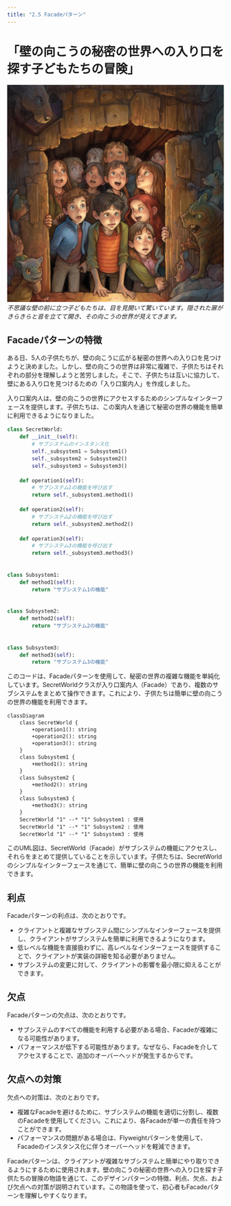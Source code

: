 ```yaml
---
title: "2.5 Facadeパターン"
---
```


# 「壁の向こうの秘密の世界への入り口を探す子どもたちの冒険」

![](/images/20230327_gof/A_group_of_excited_children_stand_in_front_of_a_mysterio.jpg)
*不思議な壁の前に立つ子どもたちは、目を見開いて驚いています。隠された扉がきらきらと音を立てて開き、その向こうの世界が見えてきます。*

## Facadeパターンの特徴
ある日、5人の子供たちが、壁の向こうに広がる秘密の世界への入り口を見つけようと決めました。しかし、壁の向こうの世界は非常に複雑で、子供たちはそれぞれの部分を理解しようと苦労しました。そこで、子供たちは互いに協力して、壁にある入り口を見つけるための「入り口案内人」を作成しました。

入り口案内人は、壁の向こうの世界にアクセスするためのシンプルなインターフェースを提供します。子供たちは、この案内人を通じて秘密の世界の機能を簡単に利用できるようになりました。

```python
class SecretWorld:
    def __init__(self):
        # サブシステムのインスタンス化
        self._subsystem1 = Subsystem1()
        self._subsystem2 = Subsystem2()
        self._subsystem3 = Subsystem3()

    def operation1(self):
        # サブシステム1の機能を呼び出す
        return self._subsystem1.method1()

    def operation2(self):
        # サブシステム2の機能を呼び出す
        return self._subsystem2.method2()

    def operation3(self):
        # サブシステム3の機能を呼び出す
        return self._subsystem3.method3()


class Subsystem1:
    def method1(self):
        return "サブシステム1の機能"


class Subsystem2:
    def method2(self):
        return "サブシステム2の機能"


class Subsystem3:
    def method3(self):
        return "サブシステム3の機能"
```

このコードは、Facadeパターンを使用して、秘密の世界の複雑な機能を単純化しています。SecretWorldクラスが入り口案内人（Facade）であり、複数のサブシステムをまとめて操作できます。これにより、子供たちは簡単に壁の向こうの世界の機能を利用できます。

```mermaid
classDiagram
    class SecretWorld {
        +operation1(): string
        +operation2(): string
        +operation3(): string
    }
    class Subsystem1 {
        +method1(): string
    }
    class Subsystem2 {
        +method2(): string
    }
    class Subsystem3 {
        +method3(): string
    }
    SecretWorld "1" --* "1" Subsystem1 : 使用
    SecretWorld "1" --* "1" Subsystem2 : 使用
    SecretWorld "1" --* "1" Subsystem3 : 使用
```

このUML図は、SecretWorld（Facade）がサブシステムの機能にアクセスし、それらをまとめて提供していることを示しています。子供たちは、SecretWorldのシンプルなインターフェースを通じて、簡単に壁の向こうの世界の機能を利用できます。

## 利点
Facadeパターンの利点は、次のとおりです。

- クライアントと複雑なサブシステム間にシンプルなインターフェースを提供し、クライアントがサブシステムを簡単に利用できるようになります。
- 低レベルな機能を直接扱わずに、高レベルなインターフェースを提供することで、クライアントが実装の詳細を知る必要がありません。
- サブシステムの変更に対して、クライアントの影響を最小限に抑えることができます。
## 欠点
Facadeパターンの欠点は、次のとおりです。

- サブシステムのすべての機能を利用する必要がある場合、Facadeが複雑になる可能性があります。
- パフォーマンスが低下する可能性があります。なぜなら、Facadeを介してアクセスすることで、追加のオーバーヘッドが発生するからです。
## 欠点への対策
欠点への対策は、次のとおりです。

- 複雑なFacadeを避けるために、サブシステムの機能を適切に分割し、複数のFacadeを使用してください。これにより、各Facadeが単一の責任を持つことができます。
- パフォーマンスの問題がある場合は、Flyweightパターンを使用して、Facadeのインスタンス化に伴うオーバーヘッドを軽減できます。

Facadeパターンは、クライアントが複雑なサブシステムと簡単にやり取りできるようにするために使用されます。壁の向こうの秘密の世界への入り口を探す子供たちの冒険の物語を通じて、このデザインパターンの特徴、利点、欠点、および欠点への対策が説明されています。この物語を使って、初心者もFacadeパターンを理解しやすくなります。